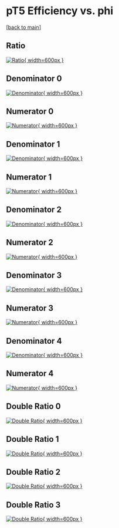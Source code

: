 # pT5 Efficiency vs. phi

[[back to main](./)]



## Ratio

[![Ratio](../mtv/var/pT5_loweta_211_0_eff_phi.png){ width=600px }](../mtv/var/pT5_loweta_211_0_eff_phi.pdf)

## Denominator 0

[![Denominator](../mtv/den/pT5_loweta_211_0_eff_phi_den0.png){ width=600px }](../mtv/den/pT5_loweta_211_0_eff_phi_den0.pdf)

## Numerator 0

[![Numerator](../mtv/num/pT5_loweta_211_0_eff_phi_num0.png){ width=600px }](../mtv/num/pT5_loweta_211_0_eff_phi_num0.pdf)

## Denominator 1

[![Denominator](../mtv/den/pT5_loweta_211_0_eff_phi_den1.png){ width=600px }](../mtv/den/pT5_loweta_211_0_eff_phi_den1.pdf)

## Numerator 1

[![Numerator](../mtv/num/pT5_loweta_211_0_eff_phi_num1.png){ width=600px }](../mtv/num/pT5_loweta_211_0_eff_phi_num1.pdf)

## Denominator 2

[![Denominator](../mtv/den/pT5_loweta_211_0_eff_phi_den2.png){ width=600px }](../mtv/den/pT5_loweta_211_0_eff_phi_den2.pdf)

## Numerator 2

[![Numerator](../mtv/num/pT5_loweta_211_0_eff_phi_num2.png){ width=600px }](../mtv/num/pT5_loweta_211_0_eff_phi_num2.pdf)

## Denominator 3

[![Denominator](../mtv/den/pT5_loweta_211_0_eff_phi_den3.png){ width=600px }](../mtv/den/pT5_loweta_211_0_eff_phi_den3.pdf)

## Numerator 3

[![Numerator](../mtv/num/pT5_loweta_211_0_eff_phi_num3.png){ width=600px }](../mtv/num/pT5_loweta_211_0_eff_phi_num3.pdf)

## Denominator 4

[![Denominator](../mtv/den/pT5_loweta_211_0_eff_phi_den4.png){ width=600px }](../mtv/den/pT5_loweta_211_0_eff_phi_den4.pdf)

## Numerator 4

[![Numerator](../mtv/num/pT5_loweta_211_0_eff_phi_num4.png){ width=600px }](../mtv/num/pT5_loweta_211_0_eff_phi_num4.pdf)

## Double Ratio 0

[![Double Ratio](../mtv/ratio/pT5_loweta_211_0_eff_phi_ratio0.png){ width=600px }](../mtv/ratio/pT5_loweta_211_0_eff_phi_ratio0.pdf)

## Double Ratio 1

[![Double Ratio](../mtv/ratio/pT5_loweta_211_0_eff_phi_ratio1.png){ width=600px }](../mtv/ratio/pT5_loweta_211_0_eff_phi_ratio1.pdf)

## Double Ratio 2

[![Double Ratio](../mtv/ratio/pT5_loweta_211_0_eff_phi_ratio2.png){ width=600px }](../mtv/ratio/pT5_loweta_211_0_eff_phi_ratio2.pdf)

## Double Ratio 3

[![Double Ratio](../mtv/ratio/pT5_loweta_211_0_eff_phi_ratio3.png){ width=600px }](../mtv/ratio/pT5_loweta_211_0_eff_phi_ratio3.pdf)

